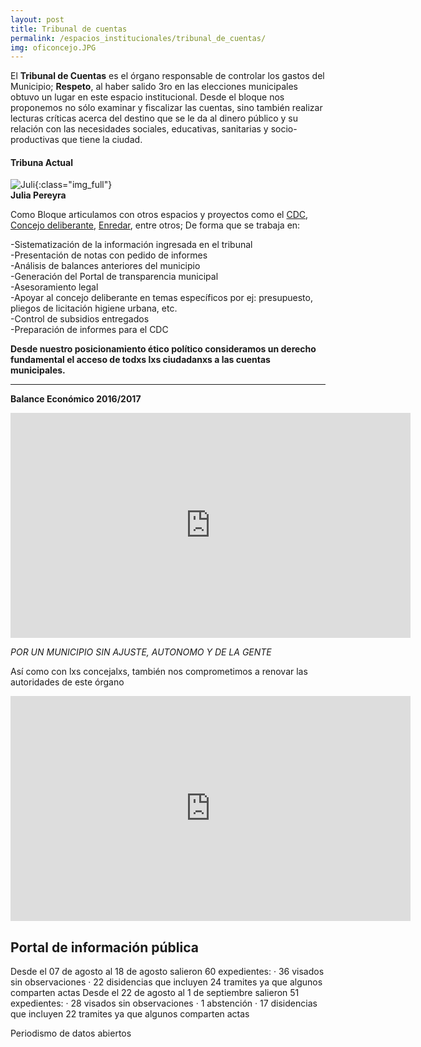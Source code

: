 ```yaml
---
layout: post
title: Tribunal de cuentas
permalink: /espacios_institucionales/tribunal_de_cuentas/
img: oficoncejo.JPG
---
```


El __Tribunal de Cuentas__ es el órgano responsable de controlar los gastos del Municipio; __Respeto__, al haber salido 3ro en las elecciones municipales obtuvo un lugar en este espacio institucional. Desde el bloque nos proponemos no sólo examinar y fiscalizar las cuentas, sino también realizar lecturas críticas acerca del destino que se le da al dinero público y su relación con las necesidades sociales, educativas, sanitarias y socio-productivas que tiene la ciudad.


#### Tribuna Actual

![Juli]({{site.baseurl}}/img/juli.jpeg){:class="img_full"}  
__Julia Pereyra__


Como Bloque articulamos con otros espacios y proyectos como el [CDC](respeto.org.ar/CDC), [Concejo deliberante](respeto.org.ar/concejodeliberante), [Enredar](respeto.org.ar/proyectos), entre otros; De forma que se trabaja en:

-Sistematización de la información ingresada en el tribunal  
-Presentación de notas con pedido de informes  
-Análisis de balances anteriores del municipio  
-Generación del Portal de transparencia municipal  
-Asesoramiento legal  
-Apoyar al concejo deliberante en temas específicos por ej: presupuesto, pliegos de licitación higiene urbana, etc.  
-Control de subsidios entregados  
-Preparación de informes para el CDC  


__Desde nuestro posicionamiento ético político consideramos un derecho fundamental el acceso de todxs lxs ciudadanxs a las cuentas municipales.__

---

__Balance Económico 2016/2017__
<iframe width="640" height="360" src="https://www.youtube.com/embed/KTq56HkcEhs" frameborder="0" allow="autoplay; encrypted-media" allowfullscreen></iframe>

_POR UN MUNICIPIO SIN AJUSTE, AUTONOMO Y DE LA GENTE_


Así como con lxs concejalxs, también nos comprometimos a renovar las autoridades de este órgano

<iframe width="640" height="360" src="https://www.youtube.com/embed/sPlyS598IZY" frameborder="0" allow="autoplay; encrypted-media" allowfullscreen></iframe>


## Portal de información pública


Desde el 07 de agosto al 18 de agosto salieron 60 expedientes:
· 36 visados sin observaciones
· 22 disidencias que incluyen 24 tramites ya que algunos comparten actas
Desde el 22 de agosto al 1 de septiembre salieron 51 expedientes:
· 28 visados sin observaciones
· 1 abstención
· 17 disidencias que incluyen 22 tramites ya que algunos comparten actas

Periodismo de datos abiertos
